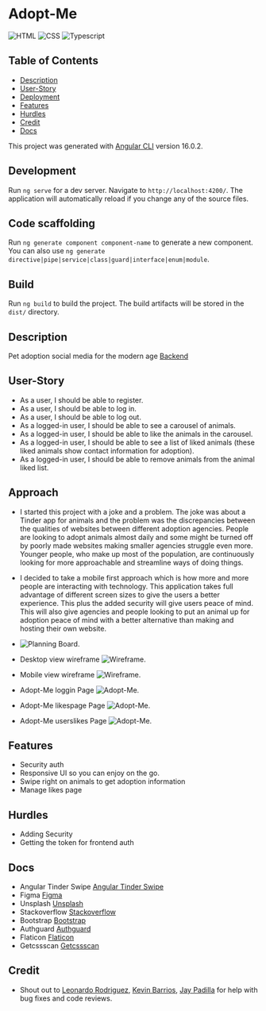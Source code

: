 # Adopt-Me

![HTML](https://img.shields.io/badge/HTML5-E34F26?style=for-the-badge&logo=html5&logoColor=white)
![CSS](https://img.shields.io/badge/CSS3-1572B6?style=for-the-badge&logo=css3&logoColor=white)
![Typescript](https://img.shields.io/badge/TypeScript-007ACC?style=for-the-badge&logo=typescript&logoColor=white)

## Table of Contents

- [Description](#description)
- [User-Story](#User-Story)
- [Deployment](#deployment)
- [Features](#Features)
- [Hurdles](#Hurdles)
- [Credit](#Credit)
- [Docs](#Docs)

This project was generated with [Angular CLI](https://github.com/angular/angular-cli) version 16.0.2.

## Development

Run `ng serve` for a dev server. Navigate to `http://localhost:4200/`. The application will automatically reload if you change any of the source files.

## Code scaffolding

Run `ng generate component component-name` to generate a new component. You can also use `ng generate directive|pipe|service|class|guard|interface|enum|module`.

## Build

Run `ng build` to build the project. The build artifacts will be stored in the `dist/` directory.

## Description
Pet adoption social media for the modern age
[Backend](https://github.com/Dommy99/Adopt-Me_backend)


## User-Story
- As a user, I should be able to register.
- As a user, I should be able to log in.
- As a user, I should be able to log out.
- As a logged-in user, I should be able to see a carousel of animals.
- As a logged-in user, I should be able to like the animals in the carousel.
- As a logged-in user, I should be able to see a list of liked animals (these liked animals show contact information for adoption).
- As a logged-in user, I should be able to remove animals from the animal liked list.


## Approach

 -   I started this project with a joke and a problem. The joke was about a Tinder app for animals and the problem was the discrepancies between the qualities of websites between different adoption agencies. People are looking to adopt animals almost daily and some might be turned off by poorly made websites making smaller agencies struggle even more. Younger people, who make up most of the population, are continuously looking for more approachable and streamline ways of doing things.
 -   I decided to take a mobile first approach which is how more and more people are interacting with technology. This application takes full advantage of different screen sizes to give the users a better experience. This plus the added security will give users peace of mind. This will also give agencies and people looking to put an animal up for adoption peace of mind with a better alternative than making and hosting their own website.


- ![Planning Board.](/src/assets/img/adopt-me-planningboard.JPG)

- Desktop view wireframe
![Wireframe.](/src/assets/img/desktop-view.JPG)
- Mobile view wireframe
![Wireframe.](/src/assets/img/mobile-view.JPG)
- Adopt-Me loggin Page
![Adopt-Me.](/src/assets/img/adopt-me-loginpage.JPG)
- Adopt-Me likespage Page
![Adopt-Me.](/src/assets/img/adopt-me-likespage.JPG)
- Adopt-Me userslikes Page
![Adopt-Me.](/src/assets/img/adopt-me-userlikepage.JPG)
## Features
- Security auth
- Responsive UI so you can enjoy on the go.
- Swipe right on animals to get adoption information
- Manage likes page

## Hurdles
- Adding Security
- Getting the token for frontend auth

## Docs
- Angular Tinder Swipe [Angular Tinder Swipe](https://stackblitz.com/edit/angular-tinder-swipe?file=src%2Fapp%2Fapp.component.css)
- Figma [Figma](https://www.figma.com/)
- Unsplash [Unsplash](https://unsplash.com/s/photos/pets)
- Stackoverflow [Stackoverflow](https://stackoverflow.com/questions)
- Bootstrap [Bootstrap](https://getbootstrap.com/docs/5.3/getting-started/introduction/)
- Authguard [Authguard](https://www.c-sharpcorner.com/article/angular-authguard/)
- Flaticon [Flaticon](https://www.flaticon.com/free-animated-icon/letter-i_10971037?term=i&page=1&position=7&origin=search&related_id=10971037)
- Getcssscan [Getcssscan](https://getcssscan.com/css-buttons-examples
)
## Credit
- Shout out to [Leonardo Rodriguez](https://github.com/LRodriguez92), [Kevin Barrios](https://github.com/dayjyun), [Jay Padilla](https://github.com/Jaypad07) for help with bug fixes and code reviews.
